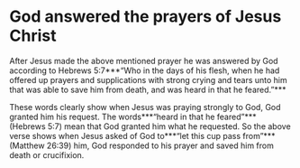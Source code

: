 God answered the prayers of Jesus Christ
========================================

After Jesus made the above mentioned prayer he was answered by God
according to Hebrews 5:7***“Who in the days of his flesh, when he had
offered up prayers and supplications with strong crying and tears unto
him that was able to save him from death, and was heard in that he
feared.”***

These words clearly show when Jesus was praying strongly to God, God
granted him his request. The words***“heard in that he feared”***
(Hebrews 5:7) mean that God granted him what he requested. So the above
verse shows when Jesus asked of God to***“let this cup pass from”***
(Matthew 26:39) him, God responded to his prayer and saved him from
death or crucifixion.


